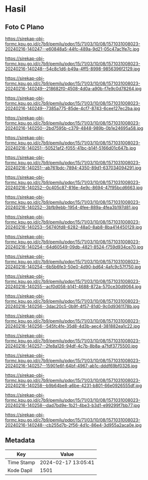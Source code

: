 # Hasil

## Foto C Plano

https://sirekap-obj-formc.kpu.go.id/c7b9/pemilu/pdpr/15/71/03/10/08/1571031008023-20240216-140247--e60848a5-44fc-489a-9d21-05c47ac1fe7c.jpg

https://sirekap-obj-formc.kpu.go.id/c7b9/pemilu/pdpr/15/71/03/10/08/1571031008023-20240216-140248--54c8c1d6-b49a-4ff5-8998-9856396f2129.jpg

https://sirekap-obj-formc.kpu.go.id/c7b9/pemilu/pdpr/15/71/03/10/08/1571031008023-20240216-140249--218682f0-4508-4d0a-a90b-f7e9c0d78264.jpg

https://sirekap-obj-formc.kpu.go.id/c7b9/pemilu/pdpr/15/71/03/10/08/1571031008023-20240216-140249--7385a775-85de-4cf7-8743-6cee127ec2ba.jpg

https://sirekap-obj-formc.kpu.go.id/c7b9/pemilu/pdpr/15/71/03/10/08/1571031008023-20240216-140250--2bd7595b-c379-4848-989b-0b1e24695a58.jpg

https://sirekap-obj-formc.kpu.go.id/c7b9/pemilu/pdpr/15/71/03/10/08/1571031008023-20240216-140251--50521af2-f055-41bc-b14f-5166d01c647b.jpg

https://sirekap-obj-formc.kpu.go.id/c7b9/pemilu/pdpr/15/71/03/10/08/1571031008023-20240216-140251--ab761bdc-7894-4350-89d1-637034094291.jpg

https://sirekap-obj-formc.kpu.go.id/c7b9/pemilu/pdpr/15/71/03/10/08/1571031008023-20240216-140252--0c405c87-816e-4e9c-8694-47f95bcd6663.jpg

https://sirekap-obj-formc.kpu.go.id/c7b9/pemilu/pdpr/15/71/03/10/08/1571031008023-20240216-140252--3bfb9ebb-1954-4fee-889a-4fea3b197d81.jpg

https://sirekap-obj-formc.kpu.go.id/c7b9/pemilu/pdpr/15/71/03/10/08/1571031008023-20240216-140253--56740fd8-6282-48a0-8ab8-8ba414450129.jpg

https://sirekap-obj-formc.kpu.go.id/c7b9/pemilu/pdpr/15/71/03/10/08/1571031008023-20240216-140254--64d60549-09db-4821-8524-f759d934ce70.jpg

https://sirekap-obj-formc.kpu.go.id/c7b9/pemilu/pdpr/15/71/03/10/08/1571031008023-20240216-140254--6b5b6fe3-50e0-4d90-bd64-4afc9c57f750.jpg

https://sirekap-obj-formc.kpu.go.id/c7b9/pemilu/pdpr/15/71/03/10/08/1571031008023-20240216-140255--acf0d058-b141-4688-872a-570ce30d9064.jpg

https://sirekap-obj-formc.kpu.go.id/c7b9/pemilu/pdpr/15/71/03/10/08/1571031008023-20240216-140256--3dac20c5-0b9f-4f57-81d0-9c0d9361178b.jpg

https://sirekap-obj-formc.kpu.go.id/c7b9/pemilu/pdpr/15/71/03/10/08/1571031008023-20240216-140256--545fc4fe-35d8-4d3b-aec4-381882ea1c22.jpg

https://sirekap-obj-formc.kpu.go.id/c7b9/pemilu/pdpr/15/71/03/10/08/1571031008023-20240216-140257--2fe8a126-94df-4c7b-8b8a-a7fdf3775500.jpg

https://sirekap-obj-formc.kpu.go.id/c7b9/pemilu/pdpr/15/71/03/10/08/1571031008023-20240216-140257--15901e6f-64bf-4967-ab1c-dddf69bf0326.jpg

https://sirekap-obj-formc.kpu.go.id/c7b9/pemilu/pdpr/15/71/03/10/08/1571031008023-20240216-140258--b9b64be8-a6be-4231-b801-66e0926555df.jpg

https://sirekap-obj-formc.kpu.go.id/c7b9/pemilu/pdpr/15/71/03/10/08/1571031008023-20240216-140258--dad7bd9e-1b21-4be3-b3d1-e99299f7bb77.jpg

https://sirekap-obj-formc.kpu.go.id/c7b9/pemilu/pdpr/15/71/03/10/08/1571031008023-20240216-140248--cb255d7b-2f56-4d1c-86e4-3d955a2aca0e.jpg


## Metadata

| Key        | Value               |
| ---------- | ------------------- |
| Time Stamp | 2024-02-17 13:05:41 |
| Kode Dapil | 1501                |



